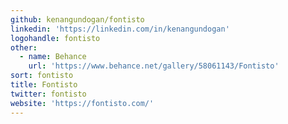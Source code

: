 ```yaml
---
github: kenangundogan/fontisto
linkedin: 'https://linkedin.com/in/kenangundogan'
logohandle: fontisto
other:
  - name: Behance
    url: 'https://www.behance.net/gallery/58061143/Fontisto'
sort: fontisto
title: Fontisto
twitter: fontisto
website: 'https://fontisto.com/'
---
```

